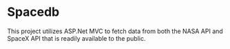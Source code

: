 # Spacedb
This project utilizes ASP.Net MVC to fetch data from both the NASA API and SpaceX API that is readily available to the public.
